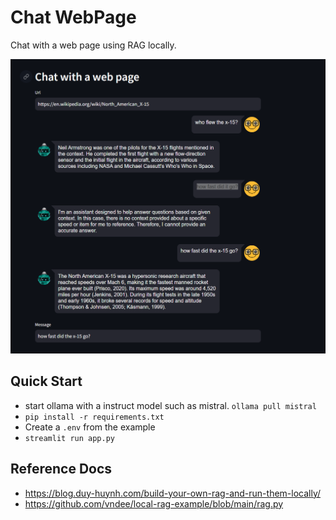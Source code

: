 # Chat WebPage

Chat with a web page using RAG locally.

![Chatting with a webpage example](example.png)

## Quick Start

- start ollama with a instruct model such as mistral. `ollama pull mistral`
- `pip install -r requirements.txt`
- Create a `.env` from the example
- `streamlit run app.py`

## Reference Docs

- https://blog.duy-huynh.com/build-your-own-rag-and-run-them-locally/
- https://github.com/vndee/local-rag-example/blob/main/rag.py
